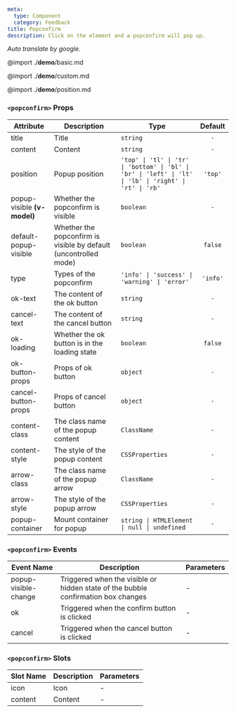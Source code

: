 ```yaml
meta:
  type: Component
  category: Feedback
title: Popconfirm
description: Click on the element and a popconfirm will pop up.
```

*Auto translate by google.*

@import ./__demo__/basic.md

@import ./__demo__/custom.md

@import ./__demo__/position.md


### `<popconfirm>` Props

|Attribute|Description|Type|Default|
|---|---|---|:---:|
|title|Title|`string`|`-`|
|content|Content|`string`|`-`|
|position|Popup position|`'top' \| 'tl' \| 'tr' \| 'bottom' \| 'bl' \| 'br' \| 'left' \| 'lt' \| 'lb' \| 'right' \| 'rt' \| 'rb'`|`'top'`|
|popup-visible **(v-model)**|Whether the popconfirm is visible|`boolean`|`-`|
|default-popup-visible|Whether the popconfirm is visible by default (uncontrolled mode)|`boolean`|`false`|
|type|Types of the popconfirm|`'info' \| 'success' \| 'warning' \| 'error'`|`'info'`|
|ok-text|The content of the ok button|`string`|`-`|
|cancel-text|The content of the cancel button|`string`|`-`|
|ok-loading|Whether the ok button is in the loading state|`boolean`|`false`|
|ok-button-props|Props of ok button|`object`|`-`|
|cancel-button-props|Props of cancel button|`object`|`-`|
|content-class|The class name of the popup content|`ClassName`|`-`|
|content-style|The style of the popup content|`CSSProperties`|`-`|
|arrow-class|The class name of the popup arrow|`ClassName`|`-`|
|arrow-style|The style of the popup arrow|`CSSProperties`|`-`|
|popup-container|Mount container for popup|`string \| HTMLElement \| null \| undefined`|`-`|
### `<popconfirm>` Events

|Event Name|Description|Parameters|
|---|---|---|
|popup-visible-change|Triggered when the visible or hidden state of the bubble confirmation box changes|-|
|ok|Triggered when the confirm button is clicked|-|
|cancel|Triggered when the cancel button is clicked|-|
### `<popconfirm>` Slots

|Slot Name|Description|Parameters|
|---|---|---|
|icon|Icon|-|
|content|Content|-|


